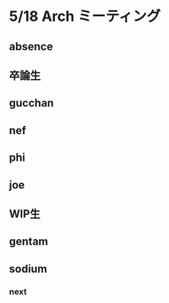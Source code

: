 # 5/18 Arch ミーティング

## absence

卒論生
---
## gucchan

## nef

## phi

## joe

WIP生
---

## gentam

## sodium

### next
